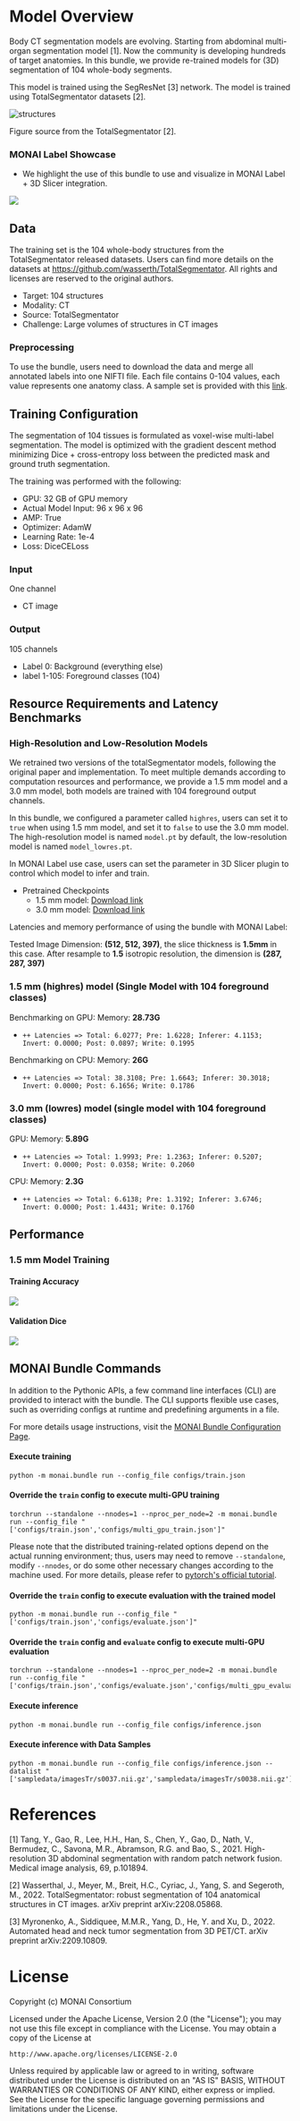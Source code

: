 # Model Overview
Body CT segmentation models are evolving. Starting from abdominal multi-organ segmentation model [1]. Now the community is developing hundreds of target anatomies. In this bundle, we provide re-trained models for (3D) segmentation of 104 whole-body segments.

This model is trained using the SegResNet [3] network. The model is trained using TotalSegmentator datasets [2].

![structures](https://raw.githubusercontent.com/wasserth/TotalSegmentator/master/resources/imgs/overview_classes.png)

Figure source from the TotalSegmentator [2].

### MONAI Label Showcase

- We highlight the use of this bundle to use and visualize in MONAI Label + 3D Slicer integration.

![](https://developer.download.nvidia.com/assets/Clara/Images/monai_wholeBody_ct_segmentation_monailabel.png) <br>

## Data

The training set is the 104 whole-body structures from the TotalSegmentator released datasets. Users can find more details on the datasets at https://github.com/wasserth/TotalSegmentator. All rights and licenses are reserved to the original authors.

- Target: 104 structures
- Modality: CT
- Source: TotalSegmentator
- Challenge: Large volumes of structures in CT images

### Preprocessing

To use the bundle, users need to download the data and merge all annotated labels into one NIFTI file. Each file contains 0-104 values, each value represents one anatomy class. A sample set is provided with this [link](https://drive.google.com/file/d/1DtDmERVMjks1HooUhggOKAuDm0YIEunG/view?usp=share_link).

## Training Configuration

The segmentation of 104 tissues is formulated as voxel-wise multi-label segmentation. The model is optimized with the gradient descent method minimizing Dice + cross-entropy loss between the predicted mask and ground truth segmentation.

The training was performed with the following:

- GPU: 32 GB of GPU memory
- Actual Model Input: 96 x 96 x 96
- AMP: True
- Optimizer: AdamW
- Learning Rate: 1e-4
- Loss: DiceCELoss

### Input

One channel
- CT image

### Output

105 channels
- Label 0: Background (everything else)
- label 1-105: Foreground classes (104)

## Resource Requirements and Latency Benchmarks

### High-Resolution and Low-Resolution Models

We retrained two versions of the totalSegmentator models, following the original paper and implementation.
To meet multiple demands according to computation resources and performance, we provide a 1.5 mm model and a 3.0 mm model, both models are trained with 104 foreground output channels.

In this bundle, we configured a parameter called `highres`, users can set it to `true` when using 1.5 mm model, and set it to `false` to use the 3.0 mm model. The high-resolution model is named `model.pt` by default, the low-resolution model is named `model_lowres.pt`.

In MONAI Label use case, users can set the parameter in 3D Slicer plugin to control which model to infer and train.

- Pretrained Checkpoints
  - 1.5 mm model: [Download link](https://drive.google.com/file/d/1PHpFWboimEXmMSe2vBra6T8SaCMC2SHT/view?usp=share_link)
  - 3.0 mm model: [Download link](https://drive.google.com/file/d/1c3osYscnr6710ObqZZS8GkZJQlWlc7rt/view?usp=share_link)

Latencies and memory performance of using the bundle with MONAI Label:

Tested Image Dimension: **(512, 512, 397)**, the slice thickness is **1.5mm** in this case. After resample to **1.5** isotropic resolution, the dimension is   **(287, 287, 397)**

### 1.5 mm (highres) model (Single Model with 104 foreground classes)

Benchmarking on GPU: Memory: **28.73G**

- `++ Latencies => Total: 6.0277; Pre: 1.6228; Inferer: 4.1153; Invert: 0.0000; Post: 0.0897; Write: 0.1995`

Benchmarking on CPU: Memory: **26G**

- `++ Latencies => Total: 38.3108; Pre: 1.6643; Inferer: 30.3018; Invert: 0.0000; Post: 6.1656; Write: 0.1786`

### 3.0 mm (lowres) model (single model with 104 foreground classes)

GPU: Memory: **5.89G**

 - `++ Latencies => Total: 1.9993; Pre: 1.2363; Inferer: 0.5207; Invert: 0.0000; Post: 0.0358; Write: 0.2060`

CPU: Memory: **2.3G**

 - `++ Latencies => Total: 6.6138; Pre: 1.3192; Inferer: 3.6746; Invert: 0.0000; Post: 1.4431; Write: 0.1760`

## Performance

### 1.5 mm Model Training

#### Training Accuracy

![](https://developer.download.nvidia.com/assets/Clara/Images/monai_wholeBody_ct_segmentation_train_accuracy.png) <br>

#### Validation Dice

![](https://developer.download.nvidia.com/assets/Clara/Images/monai_wholeBody_ct_segmentation_15mm_validation.png) <br>

## MONAI Bundle Commands
In addition to the Pythonic APIs, a few command line interfaces (CLI) are provided to interact with the bundle. The CLI supports flexible use cases, such as overriding configs at runtime and predefining arguments in a file.

For more details usage instructions, visit the [MONAI Bundle Configuration Page](https://docs.monai.io/en/latest/config_syntax.html).

#### Execute training

```
python -m monai.bundle run --config_file configs/train.json
```

#### Override the `train` config to execute multi-GPU training

```
torchrun --standalone --nnodes=1 --nproc_per_node=2 -m monai.bundle run --config_file "['configs/train.json','configs/multi_gpu_train.json']"
```

Please note that the distributed training-related options depend on the actual running environment; thus, users may need to remove `--standalone`, modify `--nnodes`, or do some other necessary changes according to the machine used. For more details, please refer to [pytorch's official tutorial](https://pytorch.org/tutorials/intermediate/ddp_tutorial.html).

#### Override the `train` config to execute evaluation with the trained model

```
python -m monai.bundle run --config_file "['configs/train.json','configs/evaluate.json']"
```

#### Override the `train` config and `evaluate` config to execute multi-GPU evaluation

```
torchrun --standalone --nnodes=1 --nproc_per_node=2 -m monai.bundle run --config_file "['configs/train.json','configs/evaluate.json','configs/multi_gpu_evaluate.json']"
```

#### Execute inference

```
python -m monai.bundle run --config_file configs/inference.json
```
#### Execute inference with Data Samples

```
python -m monai.bundle run --config_file configs/inference.json --datalist "['sampledata/imagesTr/s0037.nii.gz','sampledata/imagesTr/s0038.nii.gz']"
```


# References

[1] Tang, Y., Gao, R., Lee, H.H., Han, S., Chen, Y., Gao, D., Nath, V., Bermudez, C., Savona, M.R., Abramson, R.G. and Bao, S., 2021. High-resolution 3D abdominal segmentation with random patch network fusion. Medical image analysis, 69, p.101894.

[2] Wasserthal, J., Meyer, M., Breit, H.C., Cyriac, J., Yang, S. and Segeroth, M., 2022. TotalSegmentator: robust segmentation of 104 anatomical structures in CT images. arXiv preprint arXiv:2208.05868.

[3] Myronenko, A., Siddiquee, M.M.R., Yang, D., He, Y. and Xu, D., 2022. Automated head and neck tumor segmentation from 3D PET/CT. arXiv preprint arXiv:2209.10809.



# License

Copyright (c) MONAI Consortium

Licensed under the Apache License, Version 2.0 (the "License");
you may not use this file except in compliance with the License.
You may obtain a copy of the License at

    http://www.apache.org/licenses/LICENSE-2.0

Unless required by applicable law or agreed to in writing, software
distributed under the License is distributed on an "AS IS" BASIS,
WITHOUT WARRANTIES OR CONDITIONS OF ANY KIND, either express or implied.
See the License for the specific language governing permissions and
limitations under the License.
